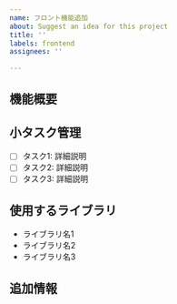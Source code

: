 ```yaml
---
name: フロント機能追加
about: Suggest an idea for this project
title: ''
labels: frontend
assignees: ''

---
```


## 機能概要
<!-- ここに機能の概要を記述してください。何を実現する機能なのか、どのような問題を解決するのかを簡潔に説明してください。 -->

## 小タスク管理
- [ ] タスク1: 詳細説明
- [ ] タスク2: 詳細説明
- [ ] タスク3: 詳細説明

## 使用するライブラリ
<!-- ここに使用する予定のライブラリを記述してください。 -->
- ライブラリ名1
- ライブラリ名2
- ライブラリ名3

## 追加情報
<!-- ここに追加情報や参考リンクを記述してください。 -->
